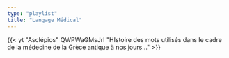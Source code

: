```yaml
---
type: "playlist"
title: "Langage Médical"
---
```



{{< yt "Asclépios" QWPWaGMsJrI "HIstoire des mots utilisés dans le cadre de la médecine de la Grèce antique à nos jours..."  >}}